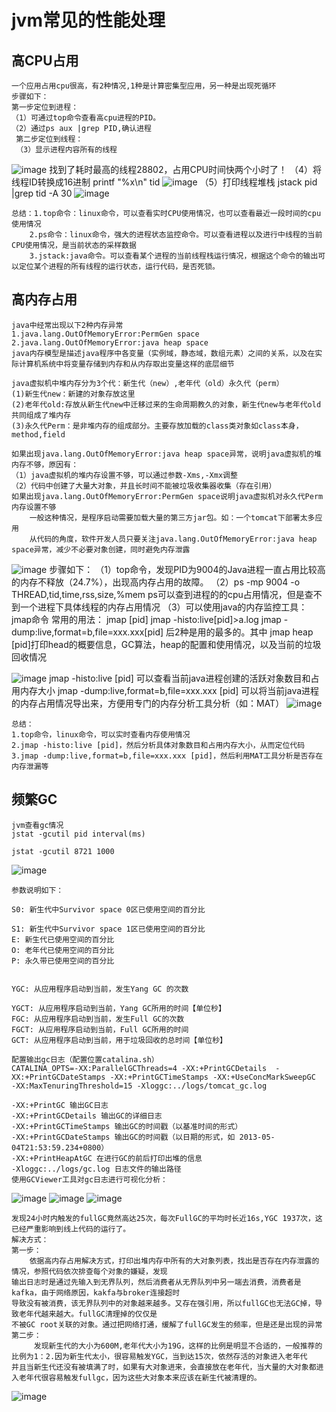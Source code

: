 # jvm常见的性能处理
## 高CPU占用
	一个应用占用cpu很高，有2种情况,1种是计算密集型应用，另一种是出现死循环
	步骤如下：
	第一步定位到进程：
	（1）可通过top命令查看高cpu进程的PID。
	（2）通过ps aux |grep PID,确认进程
	 第二步定位到线程：
	 （3）显示进程内容所有的线程
![image](https://github.com/williamzhang11/fastTech/blob/master/src/main/java/com/xiu/fastTech/jvmanalyze/image/showthread.jpg)
		找到了耗时最高的线程28802，占用CPU时间快两个小时了！
	（4）将线程ID转换成16进制
		printf "%x\n" tid
![image](https://github.com/williamzhang11/fastTech/blob/master/src/main/java/com/xiu/fastTech/jvmanalyze/image/transsex.jpg)
	（5）打印线程堆栈
		jstack pid |grep tid -A 30
![image](https://github.com/williamzhang11/fastTech/blob/master/src/main/java/com/xiu/fastTech/jvmanalyze/image/mapstack.jpg)
	
	总结：1.top命令：linux命令，可以查看实时CPU使用情况，也可以查看最近一段时间的cpu使用情况
		2.ps命令：linux命令，强大的进程状态监控命令。可以查看进程以及进行中线程的当前CPU使用情况，是当前状态的采样数据
		3.jstack:java命令。可以查看某个进程的当前线程栈运行情况，根据这个命令的输出可以定位某个进程的所有线程的运行状态，运行代码，是否死锁。
		
## 高内存占用
	java中经常出现以下2种内存异常
	1.java.lang.OutOfMemoryError:PermGen space
	2.java.lang.OutOfMemoryError:java heap space
	java内存模型是描述java程序中各变量（实例域，静态域，数组元素）之间的关系，以及在实际计算机系统中将变量存储到内存和从内存取出变量这样的底层细节
	
	java虚拟机中堆内存分为3个代：新生代（new）,老年代（old）永久代（perm）
	(1)新生代new：新建的对象存放这里
	(2)老年代old:存放从新生代new中迁移过来的生命周期教久的对象，新生代new与老年代old共同组成了堆内存
	(3)永久代Perm：是非堆内存的组成部分。主要存放加载的class类对象如class本身，method,field
	
	如果出现java.lang.OutOfMemoryError:java heap space异常，说明java虚拟机的堆内存不够，原因有：
	（1）java虚拟机的堆内存设置不够，可以通过参数-Xms,-Xmx调整
	（2）代码中创建了大量大对象，并且长时间不能被垃圾收集器收集（存在引用）
	如果出现java.lang.OutOfMemoryError:PermGen space说明java虚拟机对永久代Perm内存设置不够
		一般这种情况，是程序启动需要加载大量的第三方jar包。如：一个tomcat下部署太多应用
		从代码的角度，软件开发人员只要关注java.lang.OutOfMemoryError:java heap space异常，减少不必要对象创建，同时避免内存泄露
![image](https://github.com/williamzhang11/fastTech/blob/master/src/main/java/com/xiu/fastTech/jvmanalyze/image/memtop.jpg)
	步骤如下：
	（1）top命令，发现PID为9004的Java进程一直占用比较高的内存不释放（24.7%），出现高内存占用的故障。
	（2）ps -mp 9004 -o THREAD,tid,time,rss,size,%mem
		ps可以查到进程的的cpu占用情况，但是查不到一个进程下具体线程的内存占用情况
	（3）可以使用java的内存监控工具：jmap命令
	 常用的用法：
	jmap [pid]
	jmap -histo:live[pid]>a.log
	jmap -dump:live,format=b,file=xxx.xxx[pid]
	后2种是用的最多的。其中
	jmap heap [pid]打印head的概要信息，GC算法，heap的配置和使用情况，以及当前的垃圾回收情况
	
![image](https://github.com/williamzhang11/fastTech/blob/master/src/main/java/com/xiu/fastTech/jvmanalyze/image/jmapheap.JPG)
	jmap -histo:live [pid] 可以查看当前java进程创建的活跃对象数目和占用内存大小
	jmap -dump:live,format=b,file=xxx.xxx [pid] 可以将当前java进程的内存占用情况导出来，方便用专门的内存分析工具分析（如：MAT）
![image](https://github.com/williamzhang11/fastTech/blob/master/src/main/java/com/xiu/fastTech/jvmanalyze/image/jmapoperator.jpg)

	总结：
	1.top命令，linux命令，可以实时查看内存使用情况
	2.jmap -histo:live [pid]，然后分析具体对象数目和占用内存大小，从而定位代码
	3.jmap -dump:live,format=b,file=xxx.xxx [pid]，然后利用MAT工具分析是否存在内存泄漏等
	
## 频繁GC
	jvm查看gc情况
	jstat -gcutil pid interval(ms)
	
	jstat -gcutil 8721 1000
![image](https://github.com/williamzhang11/fastTech/blob/master/src/main/java/com/xiu/fastTech/jvmanalyze/image/jstat.JPG)

	参数说明如下：
	
	S0: 新生代中Survivor space 0区已使用空间的百分比
	
	S1: 新生代中Survivor space 1区已使用空间的百分比
	E: 新生代已使用空间的百分比
	O: 老年代已使用空间的百分比
	P: 永久带已使用空间的百分比
	
	
	YGC: 从应用程序启动到当前，发生Yang GC 的次数
	
	YGCT: 从应用程序启动到当前，Yang GC所用的时间【单位秒】
	FGC: 从应用程序启动到当前，发生Full GC的次数
	FGCT: 从应用程序启动到当前，Full GC所用的时间
	GCT: 从应用程序启动到当前，用于垃圾回收的总时间【单位秒】
	
	配置输出gc日志（配置位置catalina.sh）
	CATALINA_OPTS=-XX:ParallelGCThreads=4 -XX:+PrintGCDetails  -XX:+PrintGCDateStamps -XX:+PrintGCTimeStamps -XX:+UseConcMarkSweepGC 	-XX:MaxTenuringThreshold=15 -Xloggc:../logs/tomcat_gc.log
	
	-XX:+PrintGC 输出GC日志
	-XX:+PrintGCDetails 输出GC的详细日志
	-XX:+PrintGCTimeStamps 输出GC的时间戳（以基准时间的形式）
	-XX:+PrintGCDateStamps 输出GC的时间戳（以日期的形式，如 2013-05-04T21:53:59.234+0800）
	-XX:+PrintHeapAtGC 在进行GC的前后打印出堆的信息
	-Xloggc:../logs/gc.log 日志文件的输出路径
	使用GCViewer工具对gc日志进行可视化分析：
![image](https://github.com/williamzhang11/fastTech/blob/master/src/main/java/com/xiu/fastTech/jvmanalyze/image/gc.JPG)
![image](https://github.com/williamzhang11/fastTech/blob/master/src/main/java/com/xiu/fastTech/jvmanalyze/image/gcpause.JPG)
![image](https://github.com/williamzhang11/fastTech/blob/master/src/main/java/com/xiu/fastTech/jvmanalyze/image/gcsummary.JPG)

	发现24小时内触发的fullGC竟然高达25次，每次FullGC的平均时长近16s,YGC 1937次，这已经严重影响到线上代码的运行了。
	解决方式：
	第一步：
		依据高内存占用解决方式，打印出堆内存中所有的大对象列表，找出是否存在内存泄露的情况，参照代码依次排查每个对象的嫌疑，发现
	输出日志时是通过先输入到无界队列，然后消费者从无界队列中另一端去消费，消费者是kafka，由于网络原因，kakfa与broker连接超时
	导致没有被消费，该无界队列中的对象越来越多。又存在强引用，所以fullGC也无法GC掉，导致老年代越来越大。fullGC清理掉的仅仅是
	不被GC root关联的对象。通过把网络打通，缓解了fullGC发生的频率，但是还是出现的异常
	第二步：
		 发现新生代的大小为600M,老年代大小为19G，这样的比例是明显不合适的，一般推荐的比例为1：2.因为新生代太小，很容易触发YGC，当到达15次，依然存活的对象进入老年代
	并且当新生代还没有被填满了时，如果有大对象进来，会直接放在老年代，当大量的大对象都进入老年代很容易触发fullgc，因为这些大对象本来应该在新生代被清理的。
	
![image](https://github.com/williamzhang11/fastTech/blob/master/src/main/java/com/xiu/fastTech/jvmanalyze/image/jvmgc.png)	
	
	
	
	
	
	
	
	
	
	
	
	
	
	
	
	
	
	
	
	
	
	
	
	
